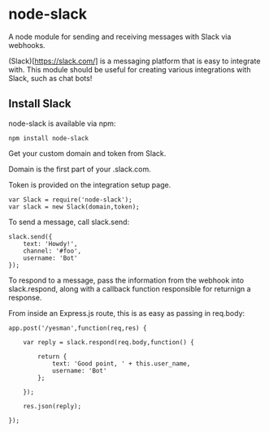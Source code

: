 # node-slack

A node module for sending and receiving messages with Slack via webhooks.

(Slack)[https://slack.com/] is a messaging platform that is easy to integrate with. 
This module should be useful for creating various integrations with Slack, such as
chat bots!

## Install Slack

node-slack is available via npm:

```
npm install node-slack
```


Get your custom domain and token from Slack.

Domain is the first part of your <domain>.slack.com.

Token is provided on the integration setup page.

```
var Slack = require('node-slack');
var slack = new Slack(domain,token);
```


To send a message, call slack.send:

```
slack.send({
	text: 'Howdy!',
	channel: '#foo',
	username: 'Bot'
});
```


To respond to a message, pass the information from the webhook into slack.respond, 
along with a callback function responsible for returnign a response.

From inside an Express.js route, this is as easy as passing in req.body:

```
app.post('/yesman',function(req,res) {
	
	var reply = slack.respond(req.body,function() {
		
		return {
			text: 'Good point, ' + this.user_name,
			username: 'Bot'
		};
		
	});
	
	res.json(reply);

});

```